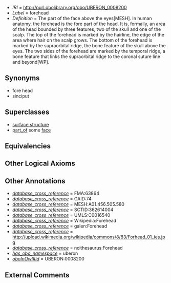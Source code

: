  * *IRI* = http://purl.obolibrary.org/obo/UBERON_0008200
 * *Label* = forehead
 * *Definition* = The part of the face above the eyes[MESH]. In human anatomy, the forehead is the fore part of the head. It is, formally, an area of the head bounded by three features, two of the skull and one of the scalp. The top of the forehead is marked by the hairline, the edge of the area where hair on the scalp grows. The bottom of the forehead is marked by the supraorbital ridge, the bone feature of the skull above the eyes. The two sides of the forehead are marked by the temporal ridge, a bone feature that links the supraorbital ridge to the coronal suture line and beyond[WP].

## Synonyms

 * fore head
 * sinciput

## Superclasses

 * [surface structure](../../UBERON/02/UBERON_0003102.md)
 * [part_of](../../BFO/50/BFO_0000050.md) some [face](../../UBERON/56/UBERON_0001456.md)

## Equivalencies


## Other Logical Axioms


## Other Annotations

 * *[database_cross_reference](../../ef/oboInOwl#hasDbXref.md)* = FMA:63864
 * *[database_cross_reference](../../ef/oboInOwl#hasDbXref.md)* = GAID:74
 * *[database_cross_reference](../../ef/oboInOwl#hasDbXref.md)* = MESH:A01.456.505.580
 * *[database_cross_reference](../../ef/oboInOwl#hasDbXref.md)* = SCTID:362614004
 * *[database_cross_reference](../../ef/oboInOwl#hasDbXref.md)* = UMLS:C0016540
 * *[database_cross_reference](../../ef/oboInOwl#hasDbXref.md)* = Wikipedia:Forehead
 * *[database_cross_reference](../../ef/oboInOwl#hasDbXref.md)* = galen:Forehead
 * *[database_cross_reference](../../ef/oboInOwl#hasDbXref.md)* = http://upload.wikimedia.org/wikipedia/commons/8/83/Forhead_01_ies.jpg
 * *[database_cross_reference](../../ef/oboInOwl#hasDbXref.md)* = ncithesaurus:Forehead
 * *[has_obo_namespace](../../ce/oboInOwl#hasOBONamespace.md)* = uberon
 * *[oboInOwl#id](../../id/oboInOwl#id.md)* = UBERON:0008200

## External Comments

